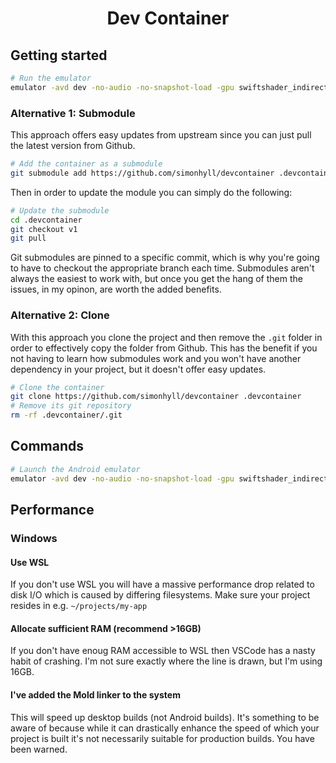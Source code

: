 <div align="center">

# Dev Container
</div>

## Getting started

```bash
# Run the emulator
emulator -avd dev -no-audio -no-snapshot-load -gpu swiftshader_indirect -qemu -m 2048 -netdev user,id=mynet0,hostfwd=tcp::5555-:5555
```

### Alternative 1: Submodule

This approach offers easy updates from upstream since you can just pull the latest version from Github.

```bash
# Add the container as a submodule
git submodule add https://github.com/simonhyll/devcontainer .devcontainer
```

Then in order to update the module you can simply do the following:

```bash
# Update the submodule
cd .devcontainer
git checkout v1
git pull
```

Git submodules are pinned to a specific commit, which is why you're going to have to checkout the appropriate branch each time. Submodules aren't always the easiest to work with, but once you get the hang of them the issues, in my opinon, are worth the added benefits.

### Alternative 2: Clone

With this approach you clone the project and then remove the `.git` folder in order to effectively copy the folder from Github. This has the benefit if you not having to learn how submodules work and you won't have another dependency in your project, but it doesn't offer easy updates.

```bash
# Clone the container
git clone https://github.com/simonhyll/devcontainer .devcontainer
# Remove its git repository
rm -rf .devcontainer/.git
```

## Commands

```bash
# Launch the Android emulator
emulator -avd dev -no-audio -no-snapshot-load -gpu swiftshader_indirect -qemu -m 2048 -netdev user,id=mynet0,hostfwd=tcp::5555-:5555
```

## Performance

### Windows

#### Use WSL

If you don't use WSL you will have a massive performance drop related to disk I/O which is caused by differing filesystems. Make sure your project resides in e.g. `~/projects/my-app`

#### Allocate sufficient RAM (recommend >16GB)

If you don't have enoug RAM accessible to WSL then VSCode has a nasty habit of crashing. I'm not sure exactly where the line is drawn, but I'm using 16GB.

#### I've added the Mold linker to the system

This will speed up desktop builds (not Android builds). It's something to be aware of because while it can drastically enhance the speed of which your project is built it's not necessarily suitable for production builds. You have been warned.
